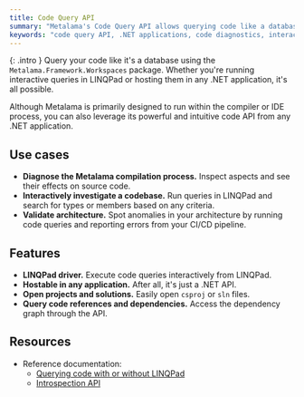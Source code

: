 ```yaml
---
title: Code Query API
summary: "Metalama's Code Query API allows querying code like a database, enabling diagnostics, interactive investigations, and architecture validation in .NET applications."
keywords: "code query API, .NET applications, code diagnostics, interactive investigations, architecture validation, Metalama, LINQPad, codebase investigation, CI/CD pipeline, dependency graph"
---
```


{: .intro }
Query your code like it's a database using the `Metalama.Framework.Workspaces` package. Whether you're running interactive queries in LINQPad or hosting them in any .NET application, it's all possible.

Although Metalama is primarily designed to run within the compiler or IDE process, you can also leverage its powerful and intuitive code API from any .NET application.

## Use cases

- **Diagnose the Metalama compilation process.** Inspect aspects and see their effects on source code.
- **Interactively investigate a codebase.** Run queries in LINQPad and search for types or members based on any criteria.
- **Validate architecture.** Spot anomalies in your architecture by running code queries and reporting errors from your CI/CD pipeline.

## Features

- **LINQPad driver.** Execute code queries interactively from LINQPad.
- **Hostable in any application.** After all, it's just a .NET API.
- **Open projects and solutions.** Easily open `csproj` or `sln` files.
- **Query code references and dependencies.** Access the dependency graph through the API.

## Resources

* Reference documentation:
    - [Querying code with or without LINQPad](https://doc.metalama.net/conceptual/introspection/linqpad)
    - [Introspection API](https://doc.metalama.net/api/introspection-api)


